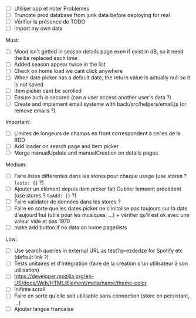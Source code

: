 - [ ] Utiliser app et noter Problemes
- [ ] Truncate prod database from junk data before deploying for real
- [ ] Vérifier la présence de TODO
- [ ] Import my own data

Must:
- [ ] Mood isn't getted in season details page even if exist in dB, so it need the be replaced each time
- [ ] Added season appear twice in the list
- [ ] Check on home load we cant click anywhere
- [ ] When date picker has a default date, the return value is actually null so it is not saved
- [ ] Item picker cant be scrolled
- [ ] Ensure auth is secured (can a user access another user's data ?)
- [ ] Create and implement email systeme with back/src/helpers/email.js (or remove emails ?)

Important:
- [ ] Limites de longeurs de champs en front correspondent à celles de la BDD
- [ ] Add loader on search page and item picker
- [ ] Merge manualUpdate and manualCreation on details pages

Medium:
- [ ] Faire listes differentes dans les stores pour chaque usage (use stores ? `lasts: {}` ?)
- [ ] Ajouter un élément depuis item picker fait Oublier lemeent précédent (use stores ? `toAdd: {}` ?)
- [ ] Faire validator de données dans les stores ?
- [ ] Faire en sorte que les dates picker ne s'initalise pas toujours sur la date d'aujourd'hui (utile pour les musiques, …) + vérifier qu'il est ok avec une valeur vide et pas 1970
- [ ] make add button if no data on home page/lists

Low:
- [ ] Use search queries in external URL as test?q=ezdedze for Spotify etc (default link ?)
- [ ] Tests unitaires et d'intégration (faire de la création d'un utilisateur à son utilisation)
- [ ] https://developer.mozilla.org/en-US/docs/Web/HTML/Element/meta/name/theme-color
- [ ] Inifinte scroll
- [ ] Faire en sorte qu'elle soit utilisable sans connection (store en persistant, ...)
- [ ] Ajouter langue francaise